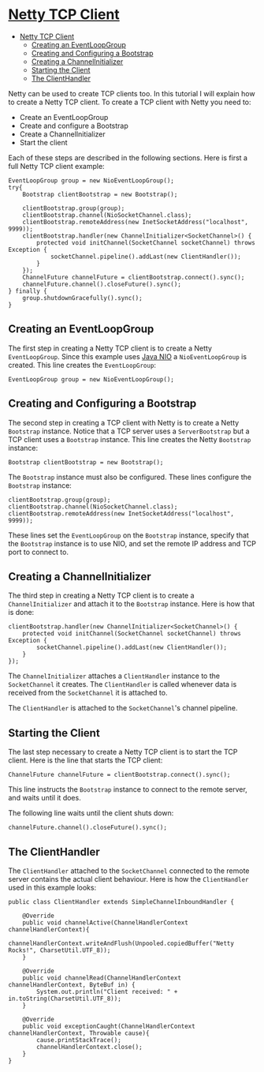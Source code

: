 # [Netty TCP Client](http://tutorials.jenkov.com/netty/netty-tcp-client.html)

- [Netty TCP Client](#netty-tcp-client)
  - [Creating an EventLoopGroup](#creating-an-eventloopgroup)
  - [Creating and Configuring a Bootstrap](#creating-and-configuring-a-bootstrap)
  - [Creating a ChannelInitializer](#creating-a-channelinitializer)
  - [Starting the Client](#starting-the-client)
  - [The ClientHandler](#the-clienthandler)

Netty can be used to create TCP clients too. In this tutorial I will explain how to create a Netty TCP client. To create a TCP client with Netty you need to:

- Create an EventLoopGroup
- Create and configure a Bootstrap
- Create a ChannelInitializer
- Start the client

Each of these steps are described in the following sections. Here is first a full Netty TCP client example:

    EventLoopGroup group = new NioEventLoopGroup();
    try{
        Bootstrap clientBootstrap = new Bootstrap();

        clientBootstrap.group(group);
        clientBootstrap.channel(NioSocketChannel.class);
        clientBootstrap.remoteAddress(new InetSocketAddress("localhost", 9999));
        clientBootstrap.handler(new ChannelInitializer<SocketChannel>() {
            protected void initChannel(SocketChannel socketChannel) throws Exception {
                socketChannel.pipeline().addLast(new ClientHandler());
            }
        });
        ChannelFuture channelFuture = clientBootstrap.connect().sync();
        channelFuture.channel().closeFuture().sync();
    } finally {
        group.shutdownGracefully().sync();
    }

## Creating an EventLoopGroup

The first step in creating a Netty TCP client is to create a Netty  `EventLoopGroup`. Since this example uses [Java NIO](http://tutorials.jenkov.com/java-nio/index.html) a `NioEventLoopGroup` is created. This line creates the `EventLoopGroup`:

    EventLoopGroup group = new NioEventLoopGroup();

## Creating and Configuring a Bootstrap

The second step in creating a TCP client with Netty is to create a Netty `Bootstrap` instance. Notice that a TCP server uses a `ServerBootstrap` but a TCP client uses a `Bootstrap` instance. This line creates the Netty `Bootstrap` instance:

    Bootstrap clientBootstrap = new Bootstrap();

The `Bootstrap` instance must also be configured. These lines configure the `Bootstrap` instance:

    clientBootstrap.group(group);
    clientBootstrap.channel(NioSocketChannel.class);
    clientBootstrap.remoteAddress(new InetSocketAddress("localhost", 9999));

These lines set the `EventLoopGroup` on the `Bootstrap` instance, specify that the `Bootstrap` instance is to use NIO, and set the remote IP address and TCP port to connect to.

## Creating a ChannelInitializer

The third step in creating a Netty TCP client is to create a `ChannelInitializer` and attach it to the `Bootstrap` instance. Here is how that is done:

    clientBootstrap.handler(new ChannelInitializer<SocketChannel>() {
        protected void initChannel(SocketChannel socketChannel) throws Exception {
            socketChannel.pipeline().addLast(new ClientHandler());
        }
    });

The `ChannelInitializer` attaches a `ClientHandler` instance to the `SocketChannel` it creates. The `ClientHandler` is called whenever data is received from the `SocketChannel` it is attached to.

The `ClientHandler` is attached to the `SocketChannel`'s channel pipeline.

## Starting the Client

The last step necessary to create a Netty TCP client is to start the TCP client. Here is the line that starts the TCP client:

    ChannelFuture channelFuture = clientBootstrap.connect().sync();

This line instructs the `Bootstrap` instance to connect to the remote server, and waits until it does.

The following line waits until the client shuts down:

    channelFuture.channel().closeFuture().sync();

## The ClientHandler

The `ClientHandler` attached to the `SocketChannel` connected to the remote server contains the actual client behaviour. Here is how the `ClientHandler` used in this example looks:

    public class ClientHandler extends SimpleChannelInboundHandler {

        @Override
        public void channelActive(ChannelHandlerContext channelHandlerContext){
            channelHandlerContext.writeAndFlush(Unpooled.copiedBuffer("Netty Rocks!", CharsetUtil.UTF_8));
        }

        @Override
        public void channelRead(ChannelHandlerContext channelHandlerContext, ByteBuf in) {
            System.out.println("Client received: " + in.toString(CharsetUtil.UTF_8));
        }

        @Override
        public void exceptionCaught(ChannelHandlerContext channelHandlerContext, Throwable cause){
            cause.printStackTrace();
            channelHandlerContext.close();
        }
    }
